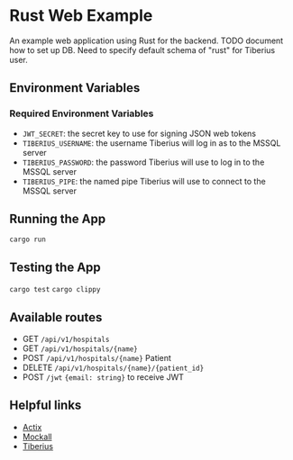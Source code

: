 # Rust Web Example

An example web application using Rust for the backend.
TODO document how to set up DB.
Need to specify default schema of "rust" for Tiberius user.

## Environment Variables

### Required Environment Variables
- `JWT_SECRET`: the secret key to use for signing JSON web tokens
- `TIBERIUS_USERNAME`: the username Tiberius will log in as to the MSSQL server
- `TIBERIUS_PASSWORD`: the password Tiberius will use to log in to the MSSQL server
- `TIBERIUS_PIPE`: the named pipe Tiberius will use to connect to the MSSQL server

## Running the App

`cargo run`

## Testing the App

`cargo test`
`cargo clippy`

## Available routes

- GET `/api/v1/hospitals`
- GET `/api/v1/hospitals/{name}`
- POST `/api/v1/hospitals/{name}` Patient
- DELETE `/api/v1/hospitals/{name}/{patient_id}`
- POST `/jwt` `{email: string}` to receive JWT

## Helpful links

- [Actix](https://actix.rs/docs/getting-started)
- [Mockall](https://crates.io/crates/mockall)
- [Tiberius](https://crates.io/crates/tiberius)